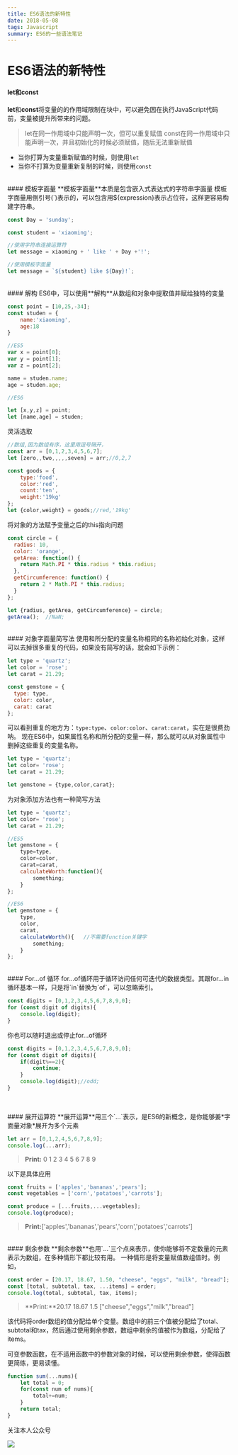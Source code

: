 ```yaml
---
title: ES6语法的新特性
date: 2018-05-08
tags: Javascript
summary: ES6的一些语法笔记
---
```


# ES6语法的新特性

#### let和const
**let**和**const**将变量的的作用域限制在块中，可以避免因在执行JavaScript代码前，变量被提升所带来的问题。
> let在同一作用域中只能声明一次，但可以重复赋值
> const在同一作用域中只能声明一次，并且初始化的时候必须赋值，随后无法重新赋值

- 当你打算为变量重新赋值的时候，则使用`let`
- 当你不打算为变量重新复制的时候，则使用`const`

<br>
#### 模板字面量
**模板字面量**本质是包含嵌入式表达式的字符串字面量
模板字面量用倒引号(`)表示的，可以包含用${expression}表示占位符，这样更容易构建字符串。

```JavaScript
const Day = 'sunday';

const student = 'xiaoming';

//使用字符串连接运算符
let message = xiaoming + ' like ' + Day +'!';

//使用模板字面量
let message = `${student} like ${Day}!`;

```

<br>
#### 解构
ES6中，可以使用**解构**从数组和对象中提取值并赋给独特的变量

```JavaScript
const point = [10,25,-34];
const studen = {
    name:'xiaoming',
    age:18
}

//ES5
var x = point[0];
var y = point[1];
var z = point[2];

name = studen.name;
age = studen.age;

//ES6

let [x,y,z] = point;
let [name,age] = studen;

```

灵活选取

```JavaScript
//数组,因为数组有序，这里用逗号隔开，
const arr = [0,1,2,3,4,5,6,7];
let [zero,,two,,,,,seven] = arr;//0,2,7

const goods = {
    type:'food',
    color:'red',
    count:'ten',
    weight:'19kg'
};
let {color,weight} = goods;//red,'19kg'
```
将对象的方法赋予变量之后的this指向问题

```JavaScript
const circle = {
  radius: 10,
  color: 'orange',
  getArea: function() {
    return Math.PI * this.radius * this.radius;
  },
  getCircumference: function() {
    return 2 * Math.PI * this.radius;
  }
};

let {radius, getArea, getCircumference} = circle;
getArea();  //NaN;

```

<br>
#### 对象字面量简写法
使用和所分配的变量名称相同的名称初始化对象，这样可以去掉很多重复的代码，如果没有简写的话，就会如下示例：

```JavaScript
let type = 'quartz';
let color = 'rose';
let carat = 21.29;

const gemstone = {
  type: type,
  color: color,
  carat: carat
};

```
可以看到重复的地方为：`type:type`、`color:color`、`carat:carat`，实在是很费劲呐。
现在ES6中，如果属性名称和所分配的变量一样，那么就可以从对象属性中删掉这些重复的变量名称。

```JavaScript
let type = 'quartz';
let color= 'rose';
let carat = 21.29;

let gemstone = {type,color,carat};
```

为对象添加方法也有一种简写方法

```JavaScript
let type = 'quartz';
let color= 'rose';
let carat = 21.29;

//ES5
let gemstone = {
    type=type,
    color=color,
    carat=carat,
    calculateWorth:function(){
        something;
    }
};

//ES6
let gemstone = {
    type,
    color,
    carat,
    calculateWorth(){   //不需要function关键字
        something;
    }
};
```

<br>
#### For…of 循环
for…of循环用于循环访问任何可迭代的数据类型。其跟for…in循环基本一样，只是将`in`替换为`of`，可以忽略索引。

```JavaScript
const digits = [0,1,2,3,4,5,6,7,8,9,0];
for (const digit of digits){
    console.log(digit);
}
```
你也可以随时退出或停止for…of循环

```JavaScript
const digits = [0,1,2,3,4,5,6,7,8,9,0];
for (const digit of digits){
    if(digit%==2){
        continue;
    }
    console.log(digit);//odd;
}
 
```

<br>
#### 展开运算符
**展开运算**用三个`...`表示，是ES6的新概念，是你能够姜*字面量对象*展开为多个元素

```JavaScript
let arr = [0,1,2,4,5,6,7,8,9];
console.log(...arr);
```
> **Print:** 0 1 2 3 4 5 6 7 8 9 

以下是具体应用

```JavaScript
const fruits = ['apples','bananas','pears'];
const vegetables = ['corn','potatoes','carrots'];

const produce = [...fruits,...vegetables];
console.log(produce);
```
> **Print:**['apples','bananas','pears','corn','potatoes','carrots']

<br>
#### 剩余参数
**剩余参数**也用`...`三个点来表示，使你能够将不定数量的元素表示为数组，在多种情形下都比较有用。
一种情形是将变量赋值数组值时。例如，

```JavaScript
const order = [20.17, 18.67, 1.50, "cheese", "eggs", "milk", "bread"];
const [total, subtotal, tax, ...items] = order;
console.log(total, subtotal, tax, items);

```

> **Print:**20.17 18.67 1.5 ["cheese","eggs","milk","bread"]

该代码将order数组的值分配给单个变量。数组中的前三个值被分配给了total、subtotal和tax，然后通过使用剩余参数，数组中剩余的值被作为数组，分配给了items。

可变参数函数，在不适用函数中的参数对象的时候，可以使用剩余参数，使得函数更简练，更易读懂。

```JavaScript
function sum(...nums){
    let total = 0;
    for(const num of nums){
        total+=num;
    }
    return total;
}
```

关注本人公众号

![](https://blogs-1257826393.cos.ap-shenzhen-fsi.myqcloud.com/qrcode_for_gh_373ae200ef34_344.jpg)